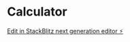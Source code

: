 # Calculator

[Edit in StackBlitz next generation editor ⚡️](https://stackblitz.com/~/github.com/sbolat80/Calculator)